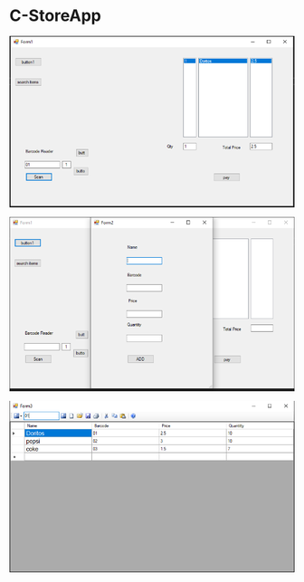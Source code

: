 # C-StoreApp

![Alt text](AppImages/MainForm.PNG)

![Alt text](AppImages/Add.PNG)

![Alt text](AppImages/searchDatabase.PNG)
